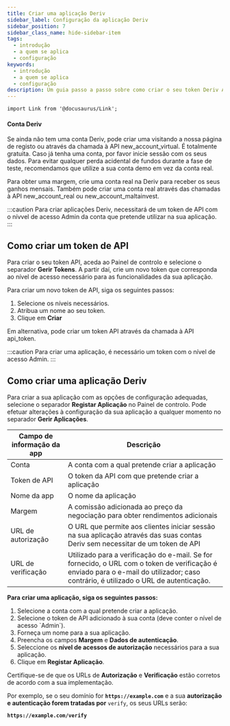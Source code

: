 ```yaml
---
title: Criar uma aplicação Deriv
sidebar_label: Configuração da aplicação Deriv
sidebar_position: 7
sidebar_class_name: hide-sidebar-item
tags:
  - introdução
  - a quem se aplica
  - configuração
keywords:
  - introdução
  - a quem se aplica
  - configuração
description: Um guia passo a passo sobre como criar o seu token Deriv API e construir a sua aplicação de negociação com a ajuda da nossa API de negociação. Saiba mais.
---
```


```mdx-code-block
import Link from '@docusaurus/Link';
```

#### Conta Deriv

Se ainda não tem uma conta Deriv, pode criar uma visitando a nossa página de registo ou através da chamada à API <Link href="/api-explorer#new_account_virtual" target="_blank" rel="noopener noreferrer">new_account_virtual</Link>. É totalmente gratuita. Caso já tenha uma conta, por favor inicie sessão com os seus dados. Para evitar qualquer perda acidental de fundos durante a fase de teste, recomendamos que utilize a sua conta demo em vez da conta real.

Para obter uma margem, crie uma conta real na Deriv para receber os seus ganhos mensais. Também pode criar uma conta real através das chamadas à API <Link href="/api-explorer#new_account_real" target="_blank" rel="noopener noreferrer">new_account_real</Link> ou <Link href="/api-explorer#new_account_maltainvest" target="_blank" rel="noopener noreferrer">new_account_maltainvest</Link>.

:::caution
Para criar aplicações Deriv, necessitará de um token de API com o nívvel de acesso Admin da conta que pretende utilizar na sua aplicação.
:::

## Como criar um token de API

Para criar o seu token API, aceda ao Painel de controlo e selecione o separador **Gerir Tokens**. A partir daí, crie um novo token que corresponda ao nível de acesso necessário para as funcionalidades da sua aplicação.

Para criar um novo token de API, siga os seguintes passos:

1. Selecione os níveis necessários.
2. Atribua um nome ao seu token.
3. Clique em **Criar**

Em alternativa, pode criar um token API através da chamada à API <Link href="/api-explorer#api_token" target="_blank" rel="noopener noreferrer">api_token</Link>.

:::caution
Para criar uma aplicação, é necessário um token com o nível de acesso Admin.
:::

## Como criar uma aplicação Deriv

Para criar a sua aplicação com as opções de configuração adequadas, selecione o separador **Registar Aplicação** no Painel de controlo. Pode efetuar alterações à configuração da sua aplicação a qualquer momento no separador **Gerir Aplicações**.

| Campo de informação da app | Descrição                                                                                                                                                                                                            |
| -------------------------- | -------------------------------------------------------------------------------------------------------------------------------------------------------------------------------------------------------------------- |
| Conta                      | A conta com a qual pretende criar a aplicação                                                                                                                                                                        |
| Token de API               | O token da API com que pretende criar a aplicação                                                                                                                                                                    |
| Nome da app                | O nome da aplicação                                                                                                                                                                                                  |
| Margem                     | A comissão adicionada ao preço da negociação para obter rendimentos adicionais                                                                                                                                       |
| URL de autorização         | O URL que permite aos clientes iniciar sessão na sua aplicação através das suas contas Deriv sem necessitar de um token de API                                                                                       |
| URL de verificação         | Utilizado para a verificação do e-mail. Se for fornecido, o URL com o token de verificação é enviado para o e-mail do utilizador; caso contrário, é utilizado o URL de autenticação. |

**Para criar uma aplicação, siga os seguintes passos:**

1. Selecione a conta com a qual pretende criar a aplicação.
2. Selecione o token de API adicionado à sua conta (deve conter o nível de acesso \`Admin\`).
3. Forneça um nome para a sua aplicação.
4. Preencha os campos **Margem** e **Dados de autenticação**.
5. Seleccione os **nível de acessos de autorização** necessários para a sua aplicação.
6. Clique em **Registar Aplicação**.

Certifique-se de que os URLs de **Autorização** e **Verificação** estão corretos de acordo com a sua implementação.

Por exemplo, se o seu domínio for **`https://example.com`** e a sua **autorização e autenticação forem tratadas por** `verify`, os seus URLs serão:

**`https://example.com/verify`**

